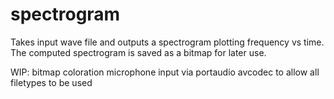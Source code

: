 # spectrogram

Takes input wave file and outputs a spectrogram plotting frequency vs time. The computed spectrogram is saved as a bitmap for later use.

WIP:
bitmap coloration
microphone input via portaudio
avcodec to allow all filetypes to be used
